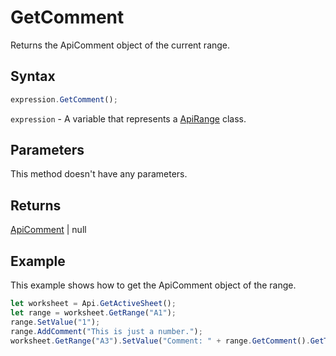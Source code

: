 # GetComment

Returns the ApiComment object of the current range.

## Syntax

```javascript
expression.GetComment();
```

`expression` - A variable that represents a [ApiRange](../ApiRange.md) class.

## Parameters

This method doesn't have any parameters.

## Returns

[ApiComment](../../ApiComment/ApiComment.md) \| null

## Example

This example shows how to get the ApiComment object of the range.

```javascript editor-xlsx
let worksheet = Api.GetActiveSheet();
let range = worksheet.GetRange("A1");
range.SetValue("1");
range.AddComment("This is just a number.");
worksheet.GetRange("A3").SetValue("Comment: " + range.GetComment().GetText());
```
